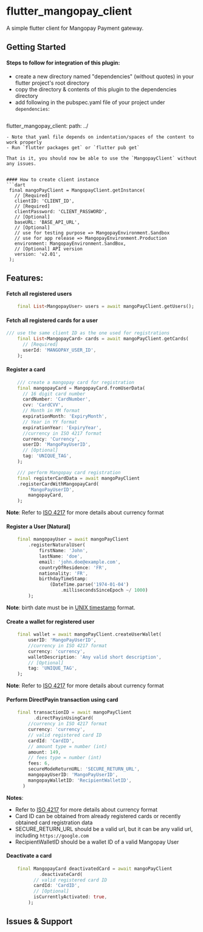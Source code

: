 # flutter_mangopay_client

A simple flutter client for Mangopay Payment gateway.

## Getting Started

#### Steps to follow for integration of this plugin:

 - create a new directory named "dependencies" (without quotes) in your flutter project's root directory
 - copy the directory & contents of this plugin to the dependencies directory
 - add following in the pubspec.yaml file of your project under `dependencies`:
   ```yaml
  flutter_mangopay_client:
    path: ../
   ```
 - Note that yaml file depends on indentation/spaces of the content to work properly
 - Run `flutter packages get` or `flutter pub get`

That is it, you should now be able to use the `MangopayClient` without any issues.


#### How to create client instance
```dart
    final mangoPayClient = MangopayClient.getInstance(
	  // [Required]
      clientID: 'CLIENT_ID',
	  // [Required]
      clientPassword: 'CLIENT_PASSWORD',
	  // [Optional]
	  baseURL: 'BASE_API_URL',
	  // [Optional]
	  // use for testing purpose => MangopayEnvironment.Sandbox
	  // use for app release => MangopayEnvironment.Production
      environment: MangopayEnvironment.SandBox,
	  // [Optional] API version
	  version: 'v2.01',
    );
```

## Features:

#### Fetch all registered users
```dart
    final List<MangopayUser> users = await mangoPayClient.getUsers();
```

#### Fetch all registered cards for a user
```dart
/// use the same client ID as the one used for registrations
    final List<MangopayCard> cards = await mangoPayClient.getCards(
	  // [Required]
      userId: 'MANGOPAY_USER_ID',
    );
```

#### Register a card
```dart
    /// create a mangopay card for registration
    final mangopayCard = MangopayCard.fromUserData(
	  // 16 digit card number
      cardNumber: 'CardNumber',
      cvv: 'CardCVV',
	  // Month in MM format
      expirationMonth: 'ExpiryMonth',
	  // Year in YY format
      expirationYear: 'ExpiryYear',
	  //currency in ISO 4217 format
      currency: 'Currency',
      userID: 'MangoPayUserID',
	  // [Optional]
	  tag: 'UNIQUE_TAG',
    );

	/// perform Mangopay card registration
	final registerCardData = await mangoPayClient
	.registerCardWithMangopayCard(
		'MangoPayUserID',
		mangopayCard,
	);


```

**Note**: Refer to [ISO 4217](https://en.wikipedia.org/wiki/ISO_4217) for more details about currency format

#### Register a User [Natural]
```dart
	final mangopayUser = await mangoPayClient
        .registerNaturalUser(
            firstName: 'John',
            lastName: 'doe',
            email: 'john.doe@example.com',
            countryOfResidence: 'FR',
            nationality: 'FR',
            birthdayTimeStamp:
                (DateTime.parse('1974-01-04')
					.millisecondsSinceEpoch ~/ 1000)
		);
```
**Note**: birth date must be in [UNIX timestamp](https://www.epochconverter.com/) format.



#### Create a wallet for registered user
```dart
	final wallet = await mangoPayClient.createUserWallet(
        userID: 'MangoPayUserID',
		//currency in ISO 4217 format
        currency: 'currency',
        walletDescription: 'Any valid short description',
		// [Optional]
		tag: 'UNIQUE_TAG',
	);
```
**Note**: Refer to [ISO 4217](https://en.wikipedia.org/wiki/ISO_4217) for more details about currency format


#### Perform DirectPayin transaction using card
```dart
	final transactionID = await mangoPayClient
          .directPayinUsingCard(
		//currency in ISO 4217 format
        currency: 'currency',
		// valid registered card ID
        cardId: 'CardID',
		// amount type = number (int)
        amount: 149,
		// fees type = number (int)
        fees: 6,
        secureModeReturnURL: 'SECURE_RETURN_URL',
        mangopayUserID: 'MangoPayUserID',
        mangopayWalletID: 'RecipientWalletID',
      )
```
**Notes**:
 - Refer to [ISO 4217](https://en.wikipedia.org/wiki/ISO_4217) for more details about currency format
 - Card ID can be obtained from already registered cards or recently obtained card registration data
 - SECURE_RETURN_URL should be a valid url, but it can be any valid url, including `https://google.com`
 - RecipientWalletID should be a wallet ID of a valid Mangopay User

#### Deactivate a card
```dart
	final MangopayCard deactivatedCard = await mangoPayClient
            .deactivateCard(
          // valid registered card ID
          cardId: 'CardID',
		  // [Optional]
          isCurrentlyActivated: true,
        );
```


## Issues & Support
